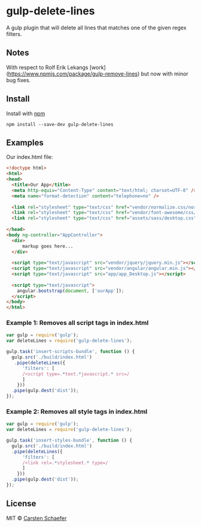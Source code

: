 # gulp-delete-lines
A gulp plugin that will delete all lines that matches one of the given regex filters.

## Notes
With respect to Rolf Erik Lekangs [work] (https://www.npmjs.com/package/gulp-remove-lines) but now with minor bug fixes.

## Install

Install with [npm](https://npmjs.org/package/gulp-delete-lines)

```
npm install --save-dev gulp-delete-lines
```


## Examples

Our index.html file:

```html
<!doctype html>
<html>
<head>
  <title>Our App</title>
  <meta http-equiv="Content-Type" content="text/html; charset=UTF-8" />
  <meta name="format-detection" content="telephone=no" />
  
  <link rel="stylesheet" type="text/css" href="vendor/normalize.css/normalize.css" />
  <link rel="stylesheet" type="text/css" href="vendor/font-awesome/css/font-awesome.min.css" />
  <link rel="stylesheet" type="text/css" href="assets/sass/desktop.css" />
  
</head>
<body ng-controller="AppController">
  <div>
      markup goes here...
  </div>
  
  <script type="text/javascript" src="vendor/jquery/jquery.min.js"></script>
  <script type="text/javascript" src="vendor/angular/angular.min.js"></script>
  <script type="text/javascript" src="app/app_Desktop.js"></script>
  
  <script type="text/javascript">
    angular.bootstrap(document, ['ourApp']);
  </script>
</body>
</html>
```

### Example 1: Removes all script tags in index.html
```js
var gulp = require('gulp');
var deleteLines = require('gulp-delete-lines');

gulp.task('insert-scripts-bundle', function () {
  gulp.src('./build/index.html')
   .pipe(deleteLines({
      'filters': [
      /<script type=.*text.*javascript.* src=/
      ]
    }))
  .pipe(gulp.dest('dist'));
});
```

### Example 2: Removes all style tags in index.html
```js
var gulp = require('gulp');
var deleteLines = require('gulp-delete-lines');

gulp.task('insert-styles-bundle', function () {
  gulp.src('./build/index.html')
  .pipe(deleteLines({
      'filters': [
      /<link rel=.*stylesheet.* type=/
      ]
    }))
  .pipe(gulp.dest('dist'));
});
```

## License

MIT © [Carsten Schaefer](http://www.g-tac.de)